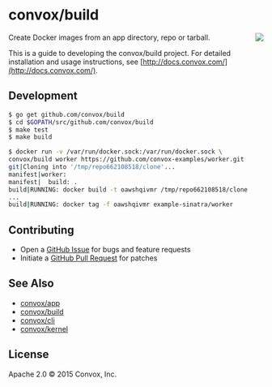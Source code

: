 # convox/build

<a href="https://travis-ci.org/convox/build">
  <img align="right" src="https://travis-ci.org/convox/build.svg?branch=master">
</a>

Create Docker images from an app directory, repo or tarball.

This is a guide to developing the convox/build project. For detailed
installation and usage instructions, see [http://docs.convox.com/](http://docs.convox.com/).

## Development

```bash
$ go get github.com/convox/build
$ cd $GOPATH/src/github.com/convox/build
$ make test
$ make build

$ docker run -v /var/run/docker.sock:/var/run/docker.sock \
convox/build worker https://github.com/convox-examples/worker.git
git|Cloning into '/tmp/repo662108518/clone'...
manifest|worker:
manifest|  build: .
build|RUNNING: docker build -t oawshqivmr /tmp/repo662108518/clone
...
build|RUNNING: docker tag -f oawshqivmr example-sinatra/worker
```

## Contributing

* Open a [GitHub Issue](https://github.com/convox/build/issues/new) for bugs and feature requests
* Initiate a [GitHub Pull Request](https://help.github.com/articles/using-pull-requests/) for patches

## See Also

* [convox/app](https://github.com/convox/app)
* [convox/build](https://github.com/convox/build)
* [convox/cli](https://github.com/convox/cli)
* [convox/kernel](https://github.com/convox/kernel)

## License

Apache 2.0 &copy; 2015 Convox, Inc.

